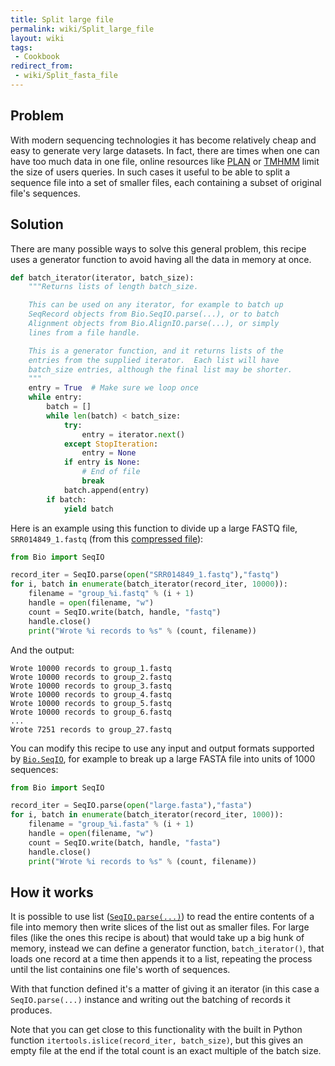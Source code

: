 ```yaml
---
title: Split large file
permalink: wiki/Split_large_file
layout: wiki
tags:
 - Cookbook
redirect_from:
 - wiki/Split_fasta_file
---
```


Problem
-------

With modern sequencing technologies it has become relatively cheap and
easy to generate very large datasets. In fact, there are times when one
can have too much data in one file, online resources like
[PLAN](http://bioinfo.noble.org/plan) or
[TMHMM](http://www.cbs.dtu.dk/services/TMHMM/) limit the size of users
queries. In such cases it useful to be able to split a sequence file
into a set of smaller files, each containing a subset of original file's
sequences.

Solution
--------

There are many possible ways to solve this general problem, this recipe
uses a generator function to avoid having all the data in memory at
once.

``` python
def batch_iterator(iterator, batch_size):
    """Returns lists of length batch_size.

    This can be used on any iterator, for example to batch up
    SeqRecord objects from Bio.SeqIO.parse(...), or to batch
    Alignment objects from Bio.AlignIO.parse(...), or simply
    lines from a file handle.

    This is a generator function, and it returns lists of the
    entries from the supplied iterator.  Each list will have
    batch_size entries, although the final list may be shorter.
    """
    entry = True  # Make sure we loop once
    while entry:
        batch = []
        while len(batch) < batch_size:
            try:
                entry = iterator.next()
            except StopIteration:
                entry = None
            if entry is None:
                # End of file
                break
            batch.append(entry)
        if batch:
            yield batch
```

Here is an example using this function to divide up a large FASTQ file,
`SRR014849_1.fastq` (from this [compressed
file](ftp://ftp.sra.ebi.ac.uk/vol1/fastq/SRR014/SRR014849/SRR014849_1.fastq.gz)):

``` python
from Bio import SeqIO

record_iter = SeqIO.parse(open("SRR014849_1.fastq"),"fastq")
for i, batch in enumerate(batch_iterator(record_iter, 10000)):
    filename = "group_%i.fastq" % (i + 1)
    handle = open(filename, "w")
    count = SeqIO.write(batch, handle, "fastq")
    handle.close()
    print("Wrote %i records to %s" % (count, filename))
```

And the output:

```
Wrote 10000 records to group_1.fastq
Wrote 10000 records to group_2.fastq
Wrote 10000 records to group_3.fastq
Wrote 10000 records to group_4.fastq
Wrote 10000 records to group_5.fastq
Wrote 10000 records to group_6.fastq
...
Wrote 7251 records to group_27.fastq
```

You can modify this recipe to use any input and output formats supported
by [`Bio.SeqIO`](SeqIO "wikilink"), for example to break up a large FASTA
file into units of 1000 sequences:

``` python
from Bio import SeqIO

record_iter = SeqIO.parse(open("large.fasta"),"fasta")
for i, batch in enumerate(batch_iterator(record_iter, 1000)):
    filename = "group_%i.fasta" % (i + 1)
    handle = open(filename, "w")
    count = SeqIO.write(batch, handle, "fasta")
    handle.close()
    print("Wrote %i records to %s" % (count, filename))
```

How it works
------------

It is possible to use list ([`SeqIO.parse(...)`](SeqIO "wikilink")) to read
the entire contents of a file into memory then write slices of the list
out as smaller files. For large files (like the ones this recipe is
about) that would take up a big hunk of memory, instead we can define a
generator function, `batch_iterator()`, that loads one record at a time
then appends it to a list, repeating the process until the list
containins one file's worth of sequences.

With that function defined it's a matter of giving it an iterator (in
this case a `SeqIO.parse(...)` instance and writing out the batching of
records it produces.

Note that you can get close to this functionality with the built in
Python function `itertools.islice(record_iter, batch_size)`, but this
gives an empty file at the end if the total count is an exact multiple
of the batch size.
